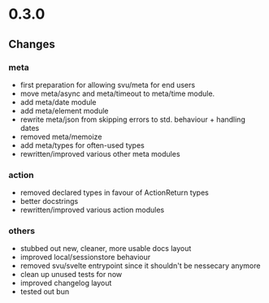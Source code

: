 # 0.3.0

## Changes

### meta

- first preparation for allowing svu/meta for end users
- move meta/async and meta/timeout to meta/time module.
- add meta/date module
- add meta/element module
- rewrite meta/json from skipping errors to std. behaviour + handling dates
- removed meta/memoize
- add meta/types for often-used types
- rewritten/improved various other meta modules

### action

- removed declared types in favour of ActionReturn types
- better docstrings
- rewritten/improved various action modules

### others

- stubbed out new, cleaner, more usable docs layout
- improved local/sessionstore behaviour
- removed svu/svelte entrypoint since it shouldn't be nessecary anymore
- clean up unused tests for now
- improved changelog layout
- tested out bun
